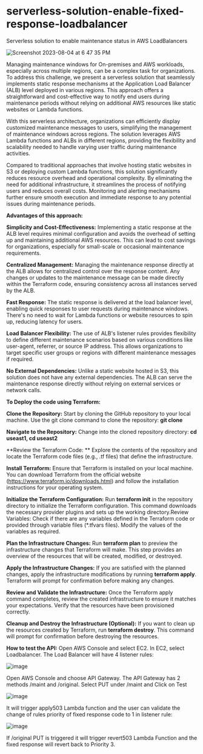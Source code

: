 # serverless-solution-enable-fixed-response-loadbalancer
Serverless solution to enable maintenance status in AWS LoadBalancers


![Screenshot 2023-08-04 at 6 47 35 PM](https://github.com/paulkannan/serverless-solution-enable-fixed-response-loadbalancer/assets/46925641/02da9bf8-42f7-473e-8f3d-b23f238e8b5b)

Managing maintenance windows for On-premises and AWS workloads, especially across multiple regions, can be a complex task for organizations. To address this challenge, we present a serverless solution that seamlessly implements static response mechanisms at the Application Load Balancer (ALB) level deployed in various regions. This approach offers a straightforward and cost-effective way to notify end users during maintenance periods without relying on additional AWS resources like static websites or Lambda functions.

With this serverless architecture, organizations can efficiently display customized maintenance messages to users, simplifying the management of maintenance windows across regions. The solution leverages AWS Lambda functions and ALBs in different regions, providing the flexibility and scalability needed to handle varying user traffic during maintenance activities.

Compared to traditional approaches that involve hosting static websites in S3 or deploying custom Lambda functions, this solution significantly reduces resource overhead and operational complexity. By eliminating the need for additional infrastructure, it streamlines the process of notifying users and reduces overall costs. Monitoring and alerting mechanisms further ensure smooth execution and immediate response to any potential issues during maintenance periods.

**Advantages of this approach:**

**Simplicity and Cost-Effectiveness:** Implementing a static response at the ALB level requires minimal configuration and avoids the overhead of setting up and maintaining additional AWS resources. This can lead to cost savings for organizations, especially for small-scale or occasional maintenance requirements.

**Centralized Management:** Managing the maintenance response directly at the ALB allows for centralized control over the response content. Any changes or updates to the maintenance message can be made directly within the Terraform code, ensuring consistency across all instances served by the ALB.

**Fast Response:** The static response is delivered at the load balancer level, enabling quick responses to user requests during maintenance windows. There's no need to wait for Lambda functions or website resources to spin up, reducing latency for users.

**Load Balancer Flexibility:** The use of ALB's listener rules provides flexibility to define different maintenance scenarios based on various conditions like user-agent, referrer, or source IP address. This allows organizations to target specific user groups or regions with different maintenance messages if required.

**No External Dependencies:** Unlike a static website hosted in S3, this solution does not have any external dependencies. The ALB can serve the maintenance response directly without relying on external services or network calls.

**To Deploy the code using Terraform:**

**Clone the Repository:** Start by cloning the GitHub repository to your local machine. Use the git clone command to clone the repository: **git clone**

**Navigate to the Repository:** Change into the cloned repository directory: **cd useast1, cd useast2**

**Review the Terraform Code: ** Explore the contents of the repository and locate the Terraform code files (e.g., .tf files) that define the infrastructure.

**Install Terraform:** Ensure that Terraform is installed on your local machine. You can download Terraform from the official website (https://www.terraform.io/downloads.html) and follow the installation instructions for your operating system.

**Initialize the Terraform Configuration:** Run **terraform init** in the repository directory to initialize the Terraform configuration. This command downloads the necessary provider plugins and sets up the working directory.Review Variables: Check if there are any variables defined in the Terraform code or provided through variable files (*.tfvars files). Modify the values of the variables as required.

**Plan the Infrastructure Changes:** Run **terraform plan** to preview the infrastructure changes that Terraform will make. This step provides an overview of the resources that will be created, modified, or destroyed.

**Apply the Infrastructure Changes:** If you are satisfied with the planned changes, apply the infrastructure modifications by running **terraform apply**. Terraform will prompt for confirmation before making any changes.

**Review and Validate the Infrastructure:** Once the Terraform apply command completes, review the created infrastructure to ensure it matches your expectations. Verify that the resources have been provisioned correctly.

**Cleanup and Destroy the Infrastructure (Optional):** If you want to clean up the resources created by Terraform, run **terraform destroy**. This command will prompt for confirmation before destroying the resources.

**How to test the API:**
Open AWS Console and select EC2. In EC2, select Loadbalancer. The Load Balancer will have 4 listener rules:

![image](https://github.com/paulkannan/serverless-solution-enable-fixed-response-loadbalancer/assets/46925641/f21729bb-bf2e-4afb-b977-1a984db10a68)

Open AWS Console and choose API Gateway. The API Gateway has 2 methods /maint and /original. Select PUT under /maint and Click on Test

![image](https://github.com/paulkannan/serverless-solution-enable-fixed-response-loadbalancer/assets/46925641/b57687b1-7220-43b5-833d-d47db84fd8b2)

It will trigger apply503 Lambda function and the user can validate the change of rules priority of fixed response code to 1 in listener rule:

![image](https://github.com/paulkannan/serverless-solution-enable-fixed-response-loadbalancer/assets/46925641/e50009d3-6c0d-4f14-ae51-bf6ff48eea36)

If /original PUT is triggered it will trigger revert503 Lambda Function and the fixed response will revert back to Priority 3.


